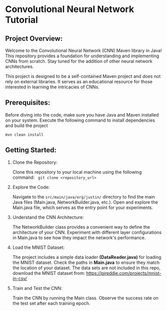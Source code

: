 # Convolutional Neural Network Tutorial
## Project Overview:
Welcome to the Convolutional Neural Network (CNN) Maven library in Java! 
This repository provides a foundation for understanding and implementing CNNs from scratch. 
Stay tuned for the addition of other neural network architectures.

This project is designed to be a self-contained Maven project and 
does not rely on external libraries. 
It serves as an educational resource for those interested in learning the intricacies of CNNs.

## Prerequisites:
Before diving into the code, make sure you have Java and Maven installed on your system. 
Execute the following command to install dependencies and build the project

```mvn clean install```

## Getting Started:
1. Clone the Repository:

    Clone this repository to your local machine using the following command:
    ``` git clone <repository_url>```
2. Explore the Code:

    Navigate to the ```src/main/java/org/justin/``` directory to find the main Java files (Main.java, NetworkBuilder.java, etc.).
    Open and explore the Main.java file, which serves as the entry point for your experiments.
3. Understand the CNN Architecture:

    The NetworkBuilder class provides a convenient way to define the architecture of your CNN. Experiment with different layer configurations in Main.java to see how they impact the network's performance.

4. Load the MNIST Dataset:

    The project includes a simple data loader **(DataReader.java)** for loading the MNIST dataset. 
    Check the paths in **Main.java** to ensure they match the location of your dataset. 
    The data sets are not included in this repo, download the MNIST dataset from:  https://pjreddie.com/projects/mnist-in-csv/  

5. Train and Test the CNN:

    Train the CNN by running the Main class. Observe the success rate on the test set after each training epoch.
